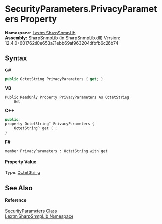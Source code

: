 # SecurityParameters.PrivacyParameters Property 
 

**Namespace:**&nbsp;<a href="N_Lextm_SharpSnmpLib">Lextm.SharpSnmpLib</a><br />**Assembly:**&nbsp;SharpSnmpLib (in SharpSnmpLib.dll) Version: 12.4.0+601762d0e653a71ebb69af963204dfbfb6c26b74

## Syntax

**C#**<br />
``` C#
public OctetString PrivacyParameters { get; }
```

**VB**<br />
``` VB
Public ReadOnly Property PrivacyParameters As OctetString
	Get
```

**C++**<br />
``` C++
public:
property OctetString^ PrivacyParameters {
	OctetString^ get ();
}
```

**F#**<br />
``` F#
member PrivacyParameters : OctetString with get

```


#### Property Value
Type: <a href="T_Lextm_SharpSnmpLib_OctetString">OctetString</a>

## See Also


#### Reference
<a href="T_Lextm_SharpSnmpLib_SecurityParameters">SecurityParameters Class</a><br /><a href="N_Lextm_SharpSnmpLib">Lextm.SharpSnmpLib Namespace</a><br />